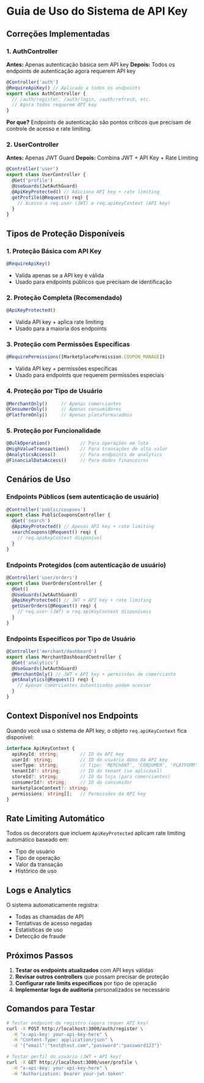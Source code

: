 # Guia de Uso do Sistema de API Key

## Correções Implementadas

### 1. AuthController
**Antes:** Apenas autenticação básica sem API key
**Depois:** Todos os endpoints de autenticação agora requerem API key

```typescript
@Controller('auth')
@RequireApiKey() // Aplicado a todos os endpoints
export class AuthController {
  // /auth/register, /auth/login, /auth/refresh, etc.
  // Agora todos requerem API key
}
```

**Por que?** Endpoints de autenticação são pontos críticos que precisam de controle de acesso e rate limiting.

### 2. UserController
**Antes:** Apenas JWT Guard
**Depois:** Combina JWT + API Key + Rate Limiting

```typescript
@Controller('user')
export class UserController {
  @Get('profile')
  @UseGuards(JwtAuthGuard)
  @ApiKeyProtected() // Adiciona API key + rate limiting
  getProfile(@Request() req) {
    // Acesso a req.user (JWT) e req.apiKeyContext (API key)
  }
}
```

## Tipos de Proteção Disponíveis

### 1. Proteção Básica com API Key
```typescript
@RequireApiKey()
```
- Valida apenas se a API key é válida
- Usado para endpoints públicos que precisam de identificação

### 2. Proteção Completa (Recomendado)
```typescript
@ApiKeyProtected()
```
- Valida API key + aplica rate limiting
- Usado para a maioria dos endpoints

### 3. Proteção com Permissões Específicas
```typescript
@RequirePermissions([MarketplacePermission.COUPON_MANAGE])
```
- Valida API key + permissões específicas
- Usado para endpoints que requerem permissões especiais

### 4. Proteção por Tipo de Usuário
```typescript
@MerchantOnly()     // Apenas comerciantes
@ConsumerOnly()     // Apenas consumidores
@PlatformOnly()     // Apenas plataforma/admin
```

### 5. Proteção por Funcionalidade
```typescript
@BulkOperation()           // Para operações em lote
@HighValueTransaction()    // Para transações de alto valor
@AnalyticsAccess()         // Para endpoints de analytics
@FinancialDataAccess()     // Para dados financeiros
```

## Cenários de Uso

### Endpoints Públicos (sem autenticação de usuário)
```typescript
@Controller('public/coupons')
export class PublicCouponsController {
  @Get('search')
  @ApiKeyProtected() // Apenas API key + rate limiting
  searchCoupons(@Request() req) {
    // req.apiKeyContext disponível
  }
}
```

### Endpoints Protegidos (com autenticação de usuário)
```typescript
@Controller('user/orders')
export class UserOrdersController {
  @Get()
  @UseGuards(JwtAuthGuard)
  @ApiKeyProtected() // JWT + API key + rate limiting
  getUserOrders(@Request() req) {
    // req.user (JWT) e req.apiKeyContext disponíveis
  }
}
```

### Endpoints Específicos por Tipo de Usuário
```typescript
@Controller('merchant/dashboard')
export class MerchantDashboardController {
  @Get('analytics')
  @UseGuards(JwtAuthGuard)
  @MerchantOnly() // JWT + API key + permissões de comerciante
  getAnalytics(@Request() req) {
    // Apenas comerciantes autenticados podem acessar
  }
}
```

## Context Disponível nos Endpoints

Quando você usa o sistema de API key, o objeto `req.apiKeyContext` fica disponível:

```typescript
interface ApiKeyContext {
  apiKeyId: string;        // ID da API key
  userId: string;          // ID do usuário dono da API key
  userType: string;        // Tipo: 'MERCHANT', 'CONSUMER', 'PLATFORM'
  tenantId?: string;       // ID do tenant (se aplicável)
  storeId?: string;        // ID da loja (para comerciantes)
  consumerId?: string;     // ID do consumidor
  marketplaceContext?: string;
  permissions: string[];   // Permissões da API key
}
```

## Rate Limiting Automático

Todos os decorators que incluem `ApiKeyProtected` aplicam rate limiting automático baseado em:
- Tipo de usuário
- Tipo de operação
- Valor da transação
- Histórico de uso

## Logs e Analytics

O sistema automaticamente registra:
- Todas as chamadas de API
- Tentativas de acesso negadas
- Estatísticas de uso
- Detecção de fraude

## Próximos Passos

1. **Testar os endpoints atualizados** com API keys válidas
2. **Revisar outros controllers** que possam precisar de proteção
3. **Configurar rate limits específicos** por tipo de operação
4. **Implementar logs de auditoria** personalizados se necessário

## Comandos para Testar

```bash
# Testar endpoint de registro (agora requer API key)
curl -X POST http://localhost:3000/auth/register \
  -H "x-api-key: your-api-key-here" \
  -H "Content-Type: application/json" \
  -d '{"email":"test@test.com","password":"password123"}'

# Testar perfil do usuário (JWT + API key)
curl -X GET http://localhost:3000/user/profile \
  -H "x-api-key: your-api-key-here" \
  -H "Authorization: Bearer your-jwt-token"
```
